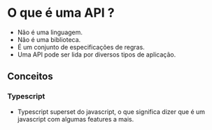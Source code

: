 # O que é uma API ?

* Não é uma linguagem.
* Não é uma biblioteca.
* É um conjunto de especificações de regras.
* Uma API pode ser lida por diversos tipos de aplicação.

## Conceitos

### Typescript

* Typescript superset do javascript, o que significa dizer que é um javascript com algumas features a mais.